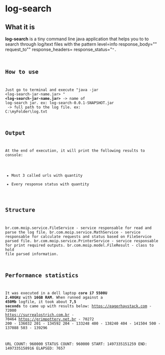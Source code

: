 # log-search
## What it is
**log-search** is a tiny command line java application that helps you to to search through log/text files with the pattern level=info response_body="" request_to"<url>" response_headers= response_status="<code>".
## How to use
Just go to terminal and execute "java -jar <log-search-jar-name.jar> <logFilePath>"
**<log-search-jar-name.jar>** -> name of log-search jar. ex: log-search-0.0.1-SNAPSHOT.jar
**<logFilePath>** -> full path to the log file. ex: C:\myFolder\log.txt
## Output
At the end of execution, it will print the following results to console:
 - Most 3 called urls with quantity
 - Every response status with quantity
## Structure
br.com.moip.service.FileService - service responsable for read and parse the log file.
br.com.moip.service.MathService - service responsable for calculate requests and status based on FileService parsed file.
br.com.moip.service.PrinterService - service responsable for print required outputs.
br.com.moip.model.FileResult - class to hold file parsed information.
## Performance statistics
It was executed in a dell laptop **core i7 5500U 2.40GHz** with **16GB RAM**.
When runned against a **450Mb** logfile, it took about **7,5 seconds** to came up with results below:
https://eagerhaystack.com - 72000
https://surrealostrich.com.br - 70464
https://grimpottery.net.br - 70272
200 - 136032
201 - 134592
204 - 133248
400 - 138240
404 - 141504
500 - 137088
503 - 139296

URL COUNT: 960000
STATUS COUNT: 960000
START: 1497335151259
END: 1497335158916
ELAPSED: 7657